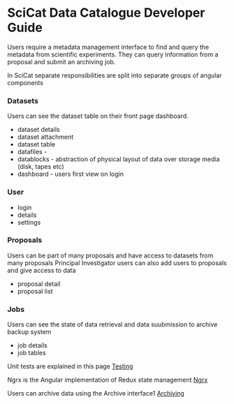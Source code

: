 # SciCat Data Catalogue Developer Guide


Users require a metadata management interface to find and query the metadata from scientific experiments.
They can query information from a proposal and submit an archiving job.

In SciCat separate responsibilities are split into separate groups of angular components

### Datasets

Users can see the dataset table on their front page dashboard.
* dataset details
* dataset attachment 
* dataset table
* datafiles - 
* datablocks - abstraction of physical layout of data over storage media (disk, tapes etc)
* dashboard - users first view on login

### User

* login
* details
* settings

### Proposals

Users can be part of many proposals and have access to datasets from many proposals
Principal Investigator users can also add users to proposals and give access to data

* proposal detail
* proposal list

### Jobs

Users can see the state of data retrieval and data suubmission to archive backup system
* job details 
* job tables



Unit tests are explained in this page
[Testing](Testing)

Ngrx is the Angular implementation of Redux state management
[Ngrx](Ngrx)

Users can archive data  using the Archive interface1
[Archiving](Archiving)
